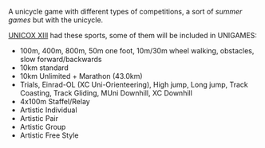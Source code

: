 A unicycle game with different types of competitions, a sort of _summer games_ but with the unicycle.

[UNICOX XIII](http://www.unicon13.ch) had these sports, some of them will be included in UNIGAMES:
  * 100m, 400m, 800m, 50m one foot, 10m/30m wheel walking, obstacles, slow forward/backwards
  * 10km standard
  * 10km Unlimited + Marathon (43.0km)
  * Trials, Einrad-OL (XC Uni-Orienteering), High jump, Long jump, Track Coasting, Track Gliding, MUni Downhill, XC Downhill
  * 4x100m Staffel/Relay
  * Artistic Individual
  * Artistic Pair
  * Artistic Group
  * Artistic Free Style
